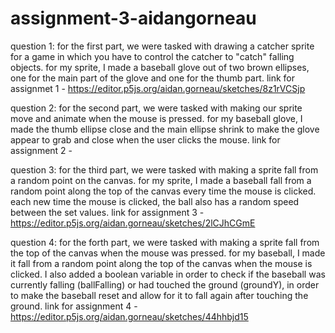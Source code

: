 # assignment-3-aidangorneau

question 1: for the first part, we were tasked with drawing a catcher sprite for a game in which you have to control the catcher to "catch" falling objects. for my sprite, I made a baseball glove out of two brown ellipses, one for the main part of the glove and one for the thumb part. 
link for assignmet 1 - https://editor.p5js.org/aidan.gorneau/sketches/8z1rVCSjp

question 2: for the second part, we were tasked with making our sprite move and animate when the mouse is pressed. for my baseball glove, I made the thumb ellipse close and the main ellipse shrink to make the glove appear to grab and close when the user clicks the mouse. 
link for assignment 2 -

question 3: for the third part, we were tasked with making a sprite fall from a random point on the canvas. for my sprite, I made a baseball fall from a random point along the top of the canvas every time the mouse is clicked. each new time the mouse is clicked, the ball also has a random speed between the set values. 
link for assignment 3 - https://editor.p5js.org/aidan.gorneau/sketches/2lCJhCGmE

question 4: for the forth part, we were tasked with making a sprite fall from the top of the canvas when the mouse was pressed. for my baseball, I made it fall from a random point along the top of the canvas when the mouse is clicked. I also added a boolean variable in order to check if the baseball was currently falling (ballFalling) or had touched the ground (groundY), in order to make the baseball reset and allow for it to fall again after touching the ground. 
link for assignment 4 - https://editor.p5js.org/aidan.gorneau/sketches/44hhbjd15
